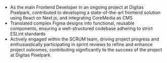 - As the main Frontend Developer in an ongoing project at Digitas Pixelpark, contributed to developing a state-of-the-art frontend solution using React on Next.js, and integrating CoreMedia as CMS
- Translated complex Figma designs into functional, reusable components, ensuring a well-structured codebase adhering to strict ESLint standards
- Actively engaged within the SCRUM team, driving project progress and enthusiastically participating in sprint reviews to refine and enhance project outcomes, contributing significantly to the success of the project at Digitas Pixelpark
